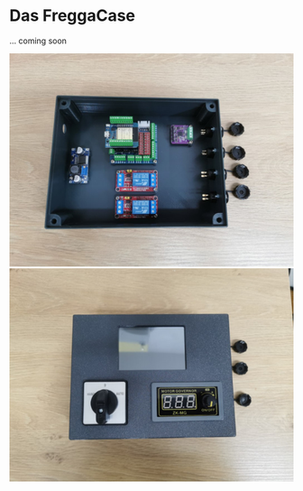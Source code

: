 # Das FreggaCase

... coming soon

![FreggaCase](/docs/img/Fregga-1.jpg)
![FreggaCase](/docs/img/Fregga-2.jpg)
